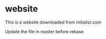 # website

This is a website downloaded from initializr.com

Update the file in master before rebase
